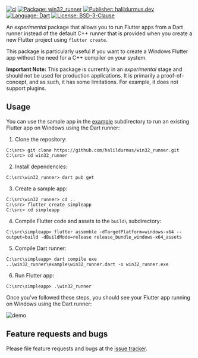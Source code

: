 [![ci][ci_badge]][ci_link]
[![Package: win32_runner][package_badge]][package_link]
[![Publisher: halildurmus.dev][publisher_badge]][publisher_link]
[![Language: Dart][language_badge]][language_link]
[![License: BSD-3-Clause][license_badge]][license_link]

An *experimental* package that allows you to run Flutter apps from a Dart runner
instead of the default C++ runner that is provided when you create a new Flutter
project using `flutter create`.

This package is particularly useful if you want to create a Windows Flutter app
without the need for a C++ compiler on your system.

**Important Note:** This package is currently in an *experimental* stage and
should not be used for production applications. It is primarily a
proof-of-concept, and as such, it has some limitations. For example, it does not
support plugins.

## Usage

You can use the sample app in the [example] subdirectory to run an existing
Flutter app on Windows using the Dart runner:

1. Clone the repository:

```console
C:\src> git clone https://github.com/halildurmus/win32_runner.git
C:\src> cd win32_runner
```

2. Install dependencies:

```console
C:\src\win32_runner> dart pub get
```

3. Create a sample app:

```console
C:\src\win32_runner> cd ..
C:\src> flutter create simpleapp
C:\src> cd simpleapp
```

4. Compile Flutter code and assets to the `build\` subdirectory:

```console
C:\src\simpleapp> flutter assemble -dTargetPlatform=windows-x64 --output=build -dBuildMode=release release_bundle_windows-x64_assets
```

5. Compile Dart runner:

```console
C:\src\simpleapp> dart compile exe ..\win32_runner\example\win32_runner.dart -o win32_runner.exe
```

6. Run Flutter app:

```console
C:\src\simpleapp> .\win32_runner
```

Once you've followed these steps, you should see your Flutter app running on
Windows using the Dart runner:

![demo][demo_image_link]

## Feature requests and bugs

Please file feature requests and bugs at the
[issue tracker][issue_tracker_link].

[ci_badge]: https://github.com/halildurmus/win32_runner/actions/workflows/win32_runner.yml/badge.svg
[ci_link]: https://github.com/halildurmus/win32_runner/actions/workflows/win32_runner.yml
[demo_image_link]: https://raw.githubusercontent.com/halildurmus/win32_runner/main/screenshots/demo.png
[example]: https://github.com/halildurmus/win32_runner/tree/main/example
[issue_tracker_link]: https://github.com/halildurmus/win32_runner/issues
[language_badge]: https://img.shields.io/badge/language-Dart-blue.svg
[language_link]: https://dart.dev
[license_badge]: https://img.shields.io/github/license/halildurmus/win32_runner?color=blue
[license_link]: https://opensource.org/licenses/BSD-3-Clause
[package_badge]: https://img.shields.io/pub/v/win32_runner.svg
[package_link]: https://pub.dev/packages/win32_runner
[publisher_badge]: https://img.shields.io/pub/publisher/win32_runner.svg
[publisher_link]: https://pub.dev/publishers/halildurmus.dev
